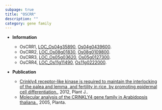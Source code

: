 ```yaml
---
subpage: true
title: "OSCRR"
description: ""
category: gene family
---
```


* **Information**  
    + OsCRR1, [LOC_Os04g35890](http://rice.plantbiology.msu.edu/cgi-bin/ORF_infopage.cgi?orf=LOC_Os04g35890), [Os04g0439600](http://rapdb.dna.affrc.go.jp/viewer/gbrowse_details/irgsp1?name=Os04g0439600).
    + OsCRR2, [LOC_Os08g01830](http://rice.plantbiology.msu.edu/cgi-bin/ORF_infopage.cgi?orf=LOC_Os08g01830), [Os08g0109800](http://rapdb.dna.affrc.go.jp/viewer/gbrowse_details/irgsp1?name=Os08g0109800).
    + OsCRR3, [LOC_Os05g03620](http://rice.plantbiology.msu.edu/cgi-bin/ORF_infopage.cgi?orf=LOC_Os05g03620), [Os05g0127300](http://rapdb.dna.affrc.go.jp/viewer/gbrowse_details/irgsp1?name=Os05g0127300).
    + OsCRR4, [LOC_Os11g11490](http://rice.plantbiology.msu.edu/cgi-bin/ORF_infopage.cgi?orf=LOC_Os11g11490), [Os11g0222000](http://rapdb.dna.affrc.go.jp/viewer/gbrowse_details/irgsp1?name=Os11g0222000).

* **Publication**  
    + [Crinkly4 receptor-like kinase is required to maintain the interlocking of the palea and lemma, and fertility in rice, by promoting epidermal cell differentiation.](http://www.ncbi.nlm.nih.gov/pubmed?term=Crinkly4+receptor-like+kinase+is+required+to+maintain+the+interlocking+of+the+palea+and+lemma,+and+fertility+in+rice,+by+promoting+epidermal+cell+differentiation.%5BTitle%5D), 2012, Plant J..
    + [Molecular analysis of the CRINKLY4 gene family in Arabidopsis thaliana.](http://www.ncbi.nlm.nih.gov/pubmed?term=Molecular+analysis+of+the+CRINKLY4+gene+family+in+Arabidopsis+thaliana.%5BTitle%5D), 2005, Planta.



